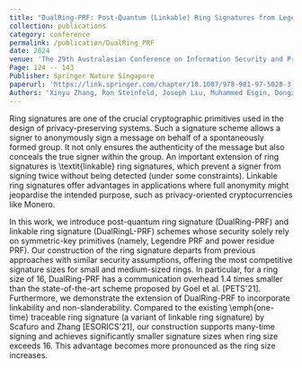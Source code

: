 ```yaml
---
title: "DualRing-PRF: Post-Quantum (Linkable) Ring Signatures from Legendre and Power Residue PRFs"
collection: publications
category: conference
permalink: /publication/DualRing_PRF
date: 2024
venue: 'The 29th Australasian Conference on Information Security and Privacy'
Page: 124 -- 143
Publisher: Springer Nature Singapore
paperurl: 'https://link.springer.com/chapter/10.1007/978-981-97-5028-3_7'
Authors: 'Xinyu Zhang, Ron Steinfeld, Joseph Liu, Muhammed Esgin, Dongxi Liu, and Sushmita Ruj'
---
```


Ring signatures are one of the crucial cryptographic primitives used in the design of privacy-preserving systems. Such a signature scheme allows a signer to anonymously sign a message on behalf of a spontaneously formed group. It not only ensures the authenticity of the message but also conceals the true signer within the group. An important extension of ring signatures is \textit{linkable} ring signatures, which prevent a signer from signing twice without being detected (under some constraints). Linkable ring signatures offer advantages in applications where full anonymity might jeopardise the intended purpose, such as privacy-oriented cryptocurrencies like Monero.

In this work, we introduce post-quantum ring signature (DualRing-PRF) and linkable ring signature (DualRingL-PRF) schemes whose security solely rely on symmetric-key primitives (namely, Legendre PRF and power residue PRF). Our construction of the ring signature departs from previous approaches with similar security assumptions, offering the most competitive signature sizes for small and medium-sized rings. In particular, for a ring size of 16, DualRing-PRF has a communication overhead 1.4 times smaller than the state-of-the-art scheme proposed by Goel et al. [PETS'21]. Furthermore, we demonstrate the extension of DualRing-PRF to incorporate linkability and non-slanderability. Compared to the existing \emph{one-time} traceable ring signature (a variant of linkable ring signature) by Scafuro and Zhang [ESORICS'21], our construction supports many-time signing and achieves significantly smaller signature sizes when ring size exceeds $16$. This advantage becomes more pronounced as the ring size increases.
